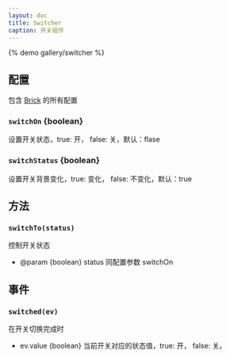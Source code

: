 ```yaml
---
layout: doc
title: Switcher
caption: 开关组件
---
```


{% demo gallery/switcher %}

## 配置

包含 [Brick](/brix/core/brick) 的所有配置

### `switchOn` {boolean}

设置开关状态，true: 开， false: 关，默认：flase

### `switchStatus` {boolean}

设置开关背景变化，true: 变化， false: 不变化，默认：true

## 方法

### `switchTo(status)`

控制开关状态

* @param  {boolean} status 同配置参数 switchOn


## 事件

### `switched(ev)`

在开关切换完成时

* ev.value {boolean} 当前开关对应的状态值，true: 开， false: 关。


